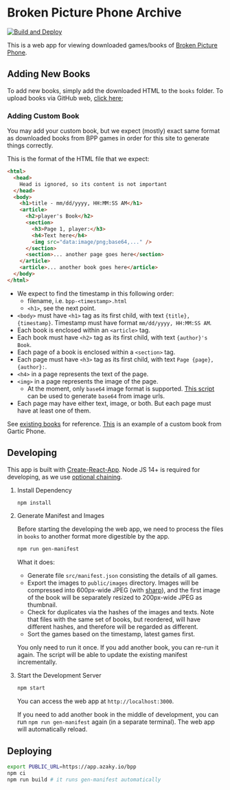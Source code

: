 # Broken Picture Phone Archive

[![Build and Deploy](https://github.com/azaky/brokenpicturephone/actions/workflows/build_and_deploy.yml/badge.svg)](https://github.com/azaky/brokenpicturephone/actions/workflows/build_and_deploy.yml)

This is a web app for viewing downloaded games/books of [Broken Picture Phone](https://www.brokenpicturephone.com/).

## Adding New Books

To add new books, simply add the downloaded HTML to the `books` folder. To upload books via GitHub web, [click here](https://github.com/azaky/brokenpicturephone/upload/master/books);

### Adding Custom Book

You may add your custom book, but we expect (mostly) exact same format as downloaded books from BPP games in order for this site to generate things correctly.

This is the format of the HTML file that we expect:

```html
<html>
  <head>
    Head is ignored, so its content is not important
  </head>
  <body>
    <h1>title - mm/dd/yyyy, HH:MM:SS AM</h1>
    <article>
      <h2>player's Book</h2>
      <section>
        <h3>Page 1, player:</h3>
        <h4>Text here</h4>
        <img src="data:image/png;base64,..." />
      </section>
      <section>... another page goes here</section>
    </article>
    <article>... another book goes here</article>
  </body>
</html>
```

- We expect to find the timestamp in this following order:
  - filename, i.e. `bpp-<timestamp>.html`
  - `<h1>`, see the next point.
- `<body>` must have `<h1>` tag as its first child, with text `{title}, {timestamp}`. Timestamp must have format `mm/dd/yyyy, HH:MM:SS AM`.
- Each book is enclosed within an `<article>` tag.
- Each book must have `<h2>` tag as its first child, with text `{author}'s Book`.
- Each page of a book is enclosed within a `<section>` tag.
- Each page must have `<h3>` tag as its first child, with text `Page {page}, {author}:`.
- `<h4>` in a page represents the text of the page.
- `<img>` in a page represents the image of the page.
  - At the moment, only `base64` image format is supported. [This script](https://github.com/azaky/brokenpicturephone/blob/master/scripts/base64.js) can be used to generate `base64` from image urls.
- Each page may have either text, image, or both. But each page must have at least one of them.

See [existing books](https://github.com/azaky/brokenpicturephone/tree/master/books) for reference. [This](https://github.com/azaky/brokenpicturephone/blob/master/books/gp-1622470716184.html) is an example of a custom book from Gartic Phone.

## Developing

This app is built with [Create-React-App](https://create-react-app.dev/). Node JS 14+ is required for developing, as we use [optional chaining](https://developer.mozilla.org/en-US/docs/Web/JavaScript/Reference/Operators/Optional_chaining).

1. Install Dependency

   ```bash
   npm install
   ```

2. Generate Manifest and Images

   Before starting the developing the web app, we need to process the files in `books` to another format more digestible by the app.

   ```bash
   npm run gen-manifest
   ```

   What it does:
   - Generate file `src/manifest.json` consisting the details of all games.
   - Export the images to `public/images` directory. Images will be compressed into 600px-wide JPEG (with [sharp](https://github.com/lovell/sharp)), and the first image of the book will be separately resized to 200px-wide JPEG as thumbnail.
   - Check for duplicates via the hashes of the images and texts. Note that files with the same set of books, but reordered, will have different hashes, and therefore will be regarded as different.
   - Sort the games based on the timestamp, latest games first.

   You only need to run it once. If you add another book, you can re-run it again. The script will be able to update the existing manifest incrementally.

3. Start the Development Server

   ```bash
   npm start
   ```

   You can access the web app at `http://localhost:3000`.

   If you need to add another book in the middle of development, you can run `npm run gen-manifest` again (in a separate terminal). The web app will automatically reload.

## Deploying

```bash
export PUBLIC_URL=https://app.azaky.io/bpp
npm ci
npm run build # it runs gen-manifest automatically
```
